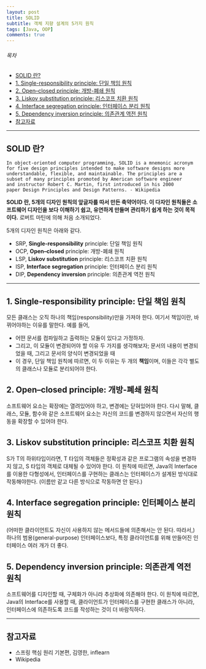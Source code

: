 ```yaml
---
layout: post
title: SOLID
subtitle: 객체 지향 설계의 5가지 원칙
tags: [Java, OOP]
comments: true
---
```


###### 목차
* [SOLID 란?](#solid-란)
* [1. Single-responsibility principle: 단일 책임 원칙](#1-single-responsibility-principle-단일-책임-원칙)
* [2. Open–closed principle: 개방-폐쇄 원칙](#2-openclosed-principle-개방-폐쇄-원칙)
* [3. Liskov substitution principle: 리스코프 치환 원칙](#3-liskov-substitution-principle-리스코프-치환-원칙)
* [4. Interface segregation principle: 인터페이스 분리 원칙](#4-interface-segregation-principle-인터페이스-분리-원칙)
* [5. Dependency inversion principle: 의존관계 역전 원칙](#5-dependency-inversion-principle-의존관계-역전-원칙)
* [참고자료](#참고자료)

---

## SOLID 란?

```
In object-oriented computer programming, SOLID is a mnemonic acronym 
for five design principles intended to make software designs more 
understandable, flexible, and maintainable. The principles are a 
subset of many principles promoted by American software engineer 
and instructor Robert C. Martin, first introduced in his 2000 
paper Design Principles and Design Patterns. - Wikipedia
```  

**SOLID 란, 5개의 디자인 원칙의 앞글자를 따서 만든 축약어이다. 이 다자인 원칙들은 소프트웨어 디자인을 보다 이해하기 쉽고, 유연하게 만들며 관리하기 쉽게 하는 것이 목적이다.** 로버트 마틴에 의해 처음 소개되었다.

5개의 디자인 원칙은 아래와 같다. 
- SRP, **Single-responsibility** principle: 단일 책임 원칙
- OCP, **Open–closed** principle: 개방-폐쇄 원칙
- LSP, **Liskov substitution** principle: 리스코프 치환 원칙
- ISP, **Interface segregation** principle: 인터페이스 분리 원칙
- DIP, **Dependency inversion** principle: 의존관계 역전 원칙



---

## 1. Single-responsibility principle: 단일 책임 원칙
모든 클래스는 오직 하나의 책임(responsibility)만을 가져야 한다.
여기서 책임이란, 바뀌어야하는 이유를 말한다. 
예를 들어, 
- 어떤 문서를 컴파일하고 출력하는 모듈이 있다고 가정하자.
- 그리고, 이 모듈이 변경되어야 할 이유 두 가지를 생각해보자; 문서의 내용이 변경되었을 때, 그리고 문서의 양식이 변경되었을 때
- 이 경우, 단일 책임 원칙에 따르면, 이 두 이유는 두 개의 **책임**이며, 이들은 각각 별도의 클래스나 모듈로 분리되어야 한다.



## 2. Open–closed principle: 개방-폐쇄 원칙
소프트웨어 요소는 확장에는 열려있어야 하고, 변경에는 닫혀있어야 한다.
다시 말해, 클래스, 모듈, 함수와 같은 소프트웨어 요소는 자신의 코드를 변경하지 않으면서 자신의 행동을 확장할 수 있어야 한다.



## 3. Liskov substitution principle: 리스코프 치환 원칙
S가 T의 하위타입이라면, T 타입의 객체들은 정확성과 같은 프로그램의 속성을 변경하지 않고, S 타입의 객체로 대체될 수 있어야 한다.
이 원칙에 따르면, Java의 Interface를 이용한 다형성에서, 인터페이스를 구현하는 클래스는 인터페이스가 설계된 방식대로 작동해야한다. (이름만 같고 다른 방식으로 작동하면 안 된다.)



## 4. Interface segregation principle: 인터페이스 분리 원칙
(어떠한 클라이언트도 자신이 사용하지 않는 메서드들에 의존해서는 안 된다. 따라서,)
하나의 범용(general-purpose) 인터페이스보다, 특정 클라이언트를 위해 만들어진 인터페이스 여러 개가 더 좋다.



## 5. Dependency inversion principle: 의존관계 역전 원칙
소프트웨어를 디자인할 때, 구체화가 아니라 추상화에 의존해야 한다.
이 원칙에 따르면, Java의 Interface를 사용할 때, 클라이언트가 인터페이스를 구현한 클래스가 아니라, 인터페이스에 의존하도록 코드를 작성하는 것이 더 바람직하다.



---

## 참고자료
- 스프링 핵심 원리 기본편, 김영한, inflearn
- Wikipedia
